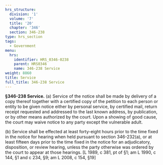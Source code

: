 ```yaml
---
hrs_structure:
  division: '1'
  volume: '7'
  title: '20'
  chapter: '346'
  section: 346-238
type: hrs_section
tags:
  - Government
menu:
  hrs:
    identifier: HRS_0346-0238
    parent: HRS0346
    name: 346-238 Service
weight: 8860
title: Service
full_title: 346-238 Service
---
```

**§346-238 Service.** (a) Service of the notice shall be made by delivery of a copy thereof together with a certified copy of the petition to each person or entity to be given notice either by personal service, by certified mail, return receipt requested and addressed to the last known address, by publication, or by other means authorized by the court. Upon a showing of good cause, the court may waive notice to any party except the vulnerable adult.

(b) Service shall be effected at least forty-eight hours prior to the time fixed in the notice for hearing when held pursuant to section 346-232(a), or at least fifteen days prior to the time fixed in the notice for an adjudicatory, disposition, or review hearing, unless the party otherwise was ordered by the court to appear at those hearings. [L 1989, c 381, pt of §1; am L 1990, c 144, §1 and c 234, §9; am L 2008, c 154, §19]